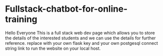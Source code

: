 # Fullstack-chatbot-for-online-training
Hello Everyone This is a full stack web dev page which allows you to store the details of the interested students and we can use the details for further reference.
replace with your own flask key and your own postgesql connect string link to run the website on your local host.

